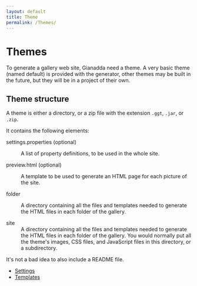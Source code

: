 ```yaml
---
layout: default
title: Theme
permalink: /Themes/
---
```

# Themes

To generate a gallery web site, Gianadda need a theme. A very basic theme (named default) is provided with the generator, other themes may be built in the future, but they will be in a project of their own.

## Theme structure

A theme is either a directory, or a zip file with the extension `.ggt`, `.jar`, or `.zip`.

It contains the following elements:

<dl>
<dt>settings.properties (optional)</dt>
<dd>
    <p>A list of property definitions, to be used in the whole site.</p>
</dd>
<dt>preview.html (optional)</dt>
<dd>
    <p>A template to be used to generate an HTML page for each picture of the site.</p>
</dd>
<dt>folder</dt>
<dd>
    <p>A directory containing all the files and templates needed to generate the HTML files in
    each folder of the gallery.</p>
    <p></p>
</dd>
<dt>site</dt>
<dd>
    A directory containing all the files and templates needed to generate the HTML files in
    each folder of the gallery. You would normally put all the theme's images, CSS files,
    and JavaScript files in this directory, or a subdirectory.
</dd>
</dl>

It's not a bad idea to also include a README file.

* [Settings](/ThemeSettings/)
* [Templates](/ThemeTemplates/)
